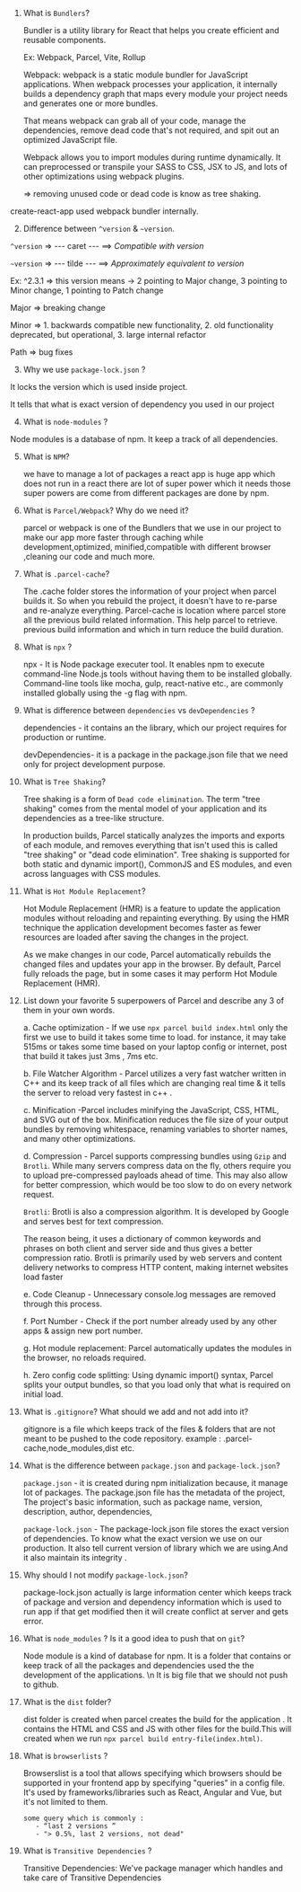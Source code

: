 1. What is `Bundlers`?

   Bundler is a utility library for React that helps you create efficient and reusable components.

   Ex: Webpack, Parcel, Vite, Rollup

   Webpack: webpack is a static module bundler for JavaScript applications. When webpack processes your application, it internally
   builds a dependency graph that maps every module your project needs and generates one or more bundles.

   That means webpack can grab all of your code, manage the dependencies, remove dead code that's not required, and
   spit out an optimized JavaScript file.

   Webpack allows you to import modules during runtime dynamically.
   It can preprocessed or transpile your SASS to CSS, JSX to JS, and lots of other optimizations using webpack plugins.

   => removing unused code or dead code is know as tree shaking.

create-react-app used webpack bundler internally.

2. Difference between `^version` & `~version`.

`^version` => --- caret --- ==> _Compatible with version_

`~version` => --- tilde --- ==> _Approximately equivalent to version_

Ex: ^2.3.1 => this version means -> 2 pointing to Major change, 3 pointing to Minor change, 1 pointing to Patch change

Major => breaking change

Minor => 1. backwards compatible new functionality, 2. old functionality deprecated, but operational, 3. large internal refactor

Path => bug fixes

3. Why we use `package-lock.json` ?

It locks the version which is used inside project.

It tells that what is exact version of dependency you used in our project

4. What is `node-modules` ?

Node modules is a database of npm.
It keep a track of all dependencies.

5.  What is `NPM`?

    we have to manage a lot of packages a react app is huge app which does not run in a react there are lot of super power which it
    needs those super powers are come from different packages are done by npm.

6.  What is `Parcel/Webpack`? Why do we need it?

    parcel or webpack is one of the Bundlers that we use in our project to make our app more faster through caching while
    development,optimized, minified,compatible with different browser ,cleaning our code and much more.

7.  What is `.parcel-cache`?

    The .cache folder stores the information of your project when parcel builds it. So when you rebuild the project, it doesn't have
    to re-parse and re-analyze everything.
    Parcel-cache is location where parcel store all the previous build related information. This help parcel to retrieve.
    previous build information and which in turn reduce the build duration.

8.  What is `npx` ?

    npx - It is Node package executer tool.
    It enables npm to execute command-line Node.js tools without having them to be installed globally. Command-line tools like mocha,
    gulp, react-native etc., are commonly installed globally using the -g flag with npm.

9.  What is difference between `dependencies` vs `devDependencies` ?

    dependencies - it contains an the library, which our project requires for production or runtime.

    devDependencies- it is a package in the package.json file that we need only for project development purpose.

10. What is `Tree Shaking`?

    Tree shaking is a form of `Dead code elimination`. The term "tree shaking" comes from the mental model of your application and its
    dependencies as a tree-like structure.

    In production builds, Parcel statically analyzes the imports and exports of each module, and removes everything that isn't used
    this is called "tree shaking" or "dead code elimination". Tree shaking is supported for both static and dynamic import(),
    CommonJS and ES modules, and even across languages with CSS modules.

11. What is `Hot Module Replacement`?

    Hot Module Replacement (HMR) is a feature to update the application modules without reloading and repainting everything.
    By using the HMR technique the application development becomes faster as fewer resources are loaded after saving the changes in
    the project.

    As we make changes in our code, Parcel automatically rebuilds the changed files and updates your app in the browser. By default,
    Parcel fully reloads the page, but in some cases it may perform Hot Module Replacement (HMR).

12. List down your favorite 5 superpowers of Parcel and describe any 3 of them in your own words.

    a. Cache optimization - If we use `npx parcel build index.html` only the first we use to build it takes some time to load. for
    instance, it may take 515ms or takes some time based on your laptop config or internet, post that build it takes just 3ms , 7ms
    etc.

    b. File Watcher Algorithm - Parcel utilizes a very fast watcher written in C++ and its keep track of all files which are changing
    real time & it tells the server to reload very fastest in c++ .

    c. Minification -Parcel includes minifying the JavaScript, CSS, HTML, and SVG out of the box. Minification reduces the file size
    of your output bundles by removing whitespace, renaming variables to shorter names, and many other optimizations.

    d. Compression - Parcel supports compressing bundles using `Gzip` and `Brotli`. While many servers compress data on the fly,
    others
    require you to upload pre-compressed payloads ahead of time. This may also allow for better compression, which would be too slow
    to do on every network request.

    `Brotli`: Brotli is also a compression algorithm. It is developed by Google and serves best for text compression.

    The reason being, it uses a dictionary of common keywords and phrases on both client and server side and thus gives a better
    compression ratio.
    Brotli is primarily used by web servers and content delivery networks to compress HTTP content, making internet websites load
    faster

    e. Code Cleanup - Unnecessary console.log messages are removed through this process.

    f. Port Number - Check if the port number already used by any other apps & assign new port number.

    g. Hot module replacement: Parcel automatically updates the modules in the browser, no reloads required.

    h. Zero config code splitting: Using dynamic import() syntax, Parcel splits your output bundles, so that you load only that what
    is required on initial load.

13. What is `.gitignore`? What should we add and not add into it?

    gitignore is a file which keeps track of the files & folders that are not meant to be pushed to the code repository.
    example : .parcel-cache,node_modules,dist etc.

14. What is the difference between `package.json` and `package-lock.json`?

    `package.json` - it is created during npm initialization because, it manage lot of packages.
    The package.json file has the metadata of the project, The project's basic information, such as package name, version,
    description, author, dependencies,

    `package-lock.json` - The package-lock.json file stores the exact version of dependencies. To know what the exact version we use
    on our production. It also tell current version of library which we are using.And it also maintain its integrity .

15. Why should I not modify `package-lock.json`?

    package-lock.json actually is large information center which keeps track of package and version and dependency information which
    is used to run app if that get modified then it will create conflict at server and gets error.

16. What is `node_modules` ? Is it a good idea to push that on `git`?

    Node module is a kind of database for npm.
    It is a folder that contains or keep track of all the packages and dependencies used the the development of the applications. \n
    It is big file that we should not push to github.

17. What is the `dist` folder?

    dist folder is created when parcel creates the build for the application . It contains the HTML and CSS and JS with other files
    for the build.This will created when we run `npx parcel build entry-file(index.html)`.

18. What is `browserlists` ?

    Browserslist is a tool that allows specifying which browsers should be supported in your frontend app by specifying "queries" in a
    config file. It's used by frameworks/libraries such as React, Angular and Vue, but it's not limited to them.

        some query which is commonly :
           - “last 2 versions ”
           - "> 0.5%, last 2 versions, not dead"

19. What is `Transitive Dependencies` ?

    Transitive Dependencies: We've package manager which handles and take care of Transitive Dependencies
